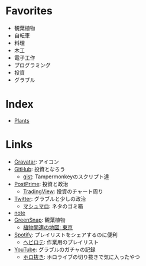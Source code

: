 # Favorites
- 観葉植物
- 自転車
- 料理
- 木工
- 電子工作
- プログラミング
- 投資
- グラブル

# Index
- [Plants](doc/plants.md)

# Links
- [Gravatar](https://ja.gravatar.com/ymuen): アイコン
- [GitHub](https://github.com/y-muen): 投資となろう
  - [gist](https://gist.github.com/y-muen): Tampermonkeyのスクリプト達
- [PostPrime](https://postprime.com/y_muen): 投資と政治
  - [TradingView](https://jp.tradingview.com/u/y-muen): 投資のチャート周り
- [Twitter](https://twitter.com/y_muen): グラブルと少しの政治
  - [マシュマロ](https://marshmallow-qa.com/y_muen): ネタのゴミ箱
- [note](https://note.com/y_muen)
- [GreenSnap](https://greensnap.jp/my/y_muen): 観葉植物
  - [植物関連の地図: 東京](https://www.google.com/maps/d/viewer?mid=1SoIozXh3XpcJSM49HWpzLDzFvf3P8R-1)
- [Spotify](https://open.spotify.com/user/3vg7ib8viax9jtt3jhki731cs): プレイリストをシェアするのに便利
  - [ヘビロテ](https://open.spotify.com/playlist/19GjpNq8oX2ttrQHtqHg0C?si=883fd400a62a493b): 作業用のプレイリスト
- [YouTube](https://www.youtube.com/channel/UCSohJtXW0vq-a8-mndnqR6w): グラブルのガチャの記録
  - [ホロ抜き](https://www.youtube.com/playlist?list=PLaMEq1-vsIARAEgb5GjsjnalAmrIjJaqr): ホロライブの切り抜きで気に入ったやつ
